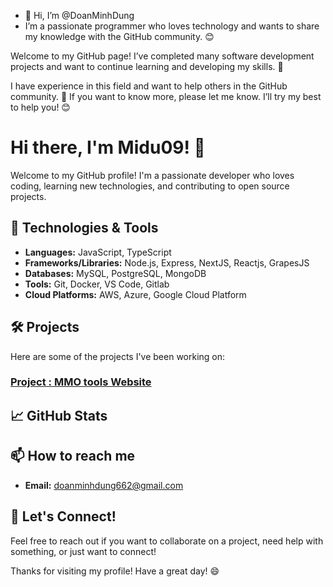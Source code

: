 - 👋 Hi, I’m @DoanMinhDung
- I’m a passionate programmer who loves technology and wants to share my knowledge with the GitHub community. 😊

Welcome to my GitHub page! I’ve completed many software development projects and want to continue learning and developing my skills. 🚀

I have experience in this field and want to help others in the GitHub community. 🤝 If you want to know more, please let me know. I’ll try my best to help you! 😊

<!---
Midu09/Midu09 is a ✨ special ✨ repository because its `README.md` (this file) appears on your GitHub profile.
You can click the Preview link to take a look at your changes.
--->
# Hi there, I'm Midu09! 👋

Welcome to my GitHub profile! I'm a passionate developer who loves coding, learning new technologies, and contributing to open source projects.

## 🔧 Technologies & Tools

- **Languages:** JavaScript, TypeScript
- **Frameworks/Libraries:** Node.js, Express, NextJS, Reactjs, GrapesJS
- **Databases:** MySQL, PostgreSQL, MongoDB
- **Tools:** Git, Docker, VS Code, Gitlab
- **Cloud Platforms:** AWS, Azure, Google Cloud Platform

## 🛠️ Projects

Here are some of the projects I've been working on:

### [Project : MMO tools Website](https://ccmelinktracker.tech)



## 📈 GitHub Stats


## 📫 How to reach me

- **Email:** doanminhdung662@gmail.com

## 💬 Let's Connect!

Feel free to reach out if you want to collaborate on a project, need help with something, or just want to connect!

Thanks for visiting my profile! Have a great day! 😄
